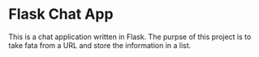 # Flask Chat App

This is a chat application written in Flask. The purpse of this project is to take fata from a URL and store the information in a list.